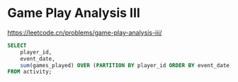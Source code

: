 # Game Play Analysis III

<https://leetcode.cn/problems/game-play-analysis-iii/>

```sql
SELECT
    player_id,
    event_date,
    sum(games_played) OVER (PARTITION BY player_id ORDER BY event_date) AS games_played_so_far
FROM activity;
```
